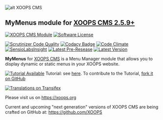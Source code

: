 ![alt XOOPS CMS](https://xoops.org/images/logoXoops4GithubRepository.png)
## MyMenus module for [XOOPS CMS 2.5.9+](https://xoops.org)
[![XOOPS CMS Module](https://img.shields.io/badge/XOOPS%20CMS-Module-blue.svg)](https://xoops.org)
[![Software License](https://img.shields.io/badge/license-GPL-brightgreen.svg?style=flat)](http://www.gnu.org/licenses/gpl-2.0.html) 

[![Scrutinizer Code Quality](https://img.shields.io/scrutinizer/g/XoopsModules25x/mymenus.svg?style=flat)](https://scrutinizer-ci.com/g/XoopsModules25x/mymenus/?branch=master)
[![Codacy Badge](https://api.codacy.com/project/badge/grade/85bf1ab3f36743a9bd285398ebbd3c3d)](https://www.codacy.com/app/mambax7/mymenus_2)
[![Code Climate](https://img.shields.io/codeclimate/github/XoopsModules25x/mymenus.svg?style=flat)](https://codeclimate.com/github/XoopsModules25x/mymenus)
[![SensioLabsInsight](https://insight.sensiolabs.com/projects/e6486409-d5c7-4a63-a55c-63ba5bc1d284/mini.png)](https://insight.sensiolabs.com/projects/e6486409-d5c7-4a63-a55c-63ba5bc1d284)
[![Latest Pre-Resease](https://img.shields.io/github/tag/XoopsModules25x/mymenus.svg?style=flat)](https://github.com/XoopsModules25x/mymenus/tags/)
[![Latest Version](https://img.shields.io/github/release/XoopsModules25x/mymenus.svg?style=flat)](https://github.com/XoopsModules25x/mymenus/releases/)

**MyMenus** for [XOOPS CMS](https://xoops.org) is a Menu Manager module that allows you to display dynamic or static menus in your XOOPS website.

[![Tutorial Available](https://xoops.org/images/tutorial-available-blue.svg)](https://www.gitbook.com/book/xoops/mymenus-tutorial/) Tutorial: see [here](https://www.gitbook.com/book/xoops/mymenus-tutorial/). 
To contribute to the Tutorial, [fork it on GitHub](https://github.com/XoopsDocs/mymenus-tutorial)

[![Translations on Transifex](https://xoops.org/images/translations-transifex-blue.svg)](https://www.transifex.com/xoops) 

Please visit us on https://xoops.org

Current and upcoming "next generation" versions of XOOPS CMS are being crafted on GitHub at: https://github.com/XOOPS
